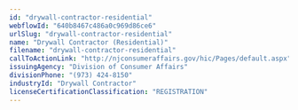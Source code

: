 ```yaml
---
id: "drywall-contractor-residential"
webflowId: "640b8467c486a0c969d86ce6"
urlSlug: "drywall-contractor-residential"
name: "Drywall Contractor (Residential)"
filename: "drywall-contractor-residential"
callToActionLink: "http://njconsumeraffairs.gov/hic/Pages/default.aspx"
issuingAgency: "Division of Consumer Affairs"
divisionPhone: "(973) 424-8150"
industryId: "Drywall Contractor"
licenseCertificationClassification: "REGISTRATION"
---
```

